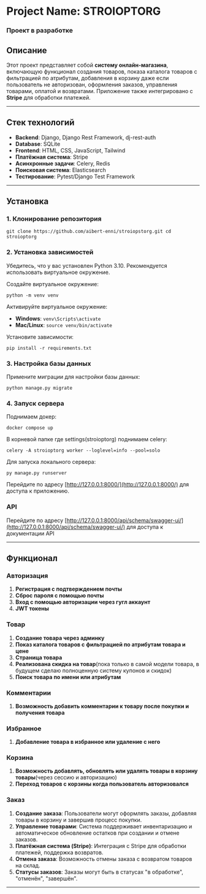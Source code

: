 # Project Name: **STROIOPTORG**

### Проект в разработке

## Описание

Этот проект представляет собой **систему онлайн-магазина**, включающую функционал создания товаров, показа каталога товаров с фильтрацией по атрибутам, добавления в корзину даже если пользователь не авторизован, оформления заказов, управления товарами, оплатой и возвратами. Приложение также интегрировано с **Stripe** для обработки платежей.

---
## Стек технологий

- **Backend**: Django, Django Rest Framework, dj-rest-auth
- **Database**: SQLite
- **Frontend**: HTML, CSS, JavaScript, Tailwind
- **Платёжная система**: Stripe
- **Асинхронные задачи**: Celery, Redis
- **Поисковая система**: Elasticsearch
- **Тестирование**: Pytest/Django Test Framework

---
## Установка

### 1. Клонирование репозитория
```shell
git clone https://github.com/aibert-enni/stroiopstorg.git cd stroioptorg
```
### 2. Установка зависимостей

Убедитесь, что у вас установлен Python 3.10. Рекомендуется использовать виртуальное окружение.

Создайте виртуальное окружение:
```shell
python -m venv venv
```

Активируйте виртуальное окружение:

- **Windows**: `venv\Scripts\activate`
- **Mac/Linux**: `source venv/bin/activate`

Установите зависимости:
```shell
pip install -r requirements.txt
```
### 3. Настройка базы данных

Примените миграции для настройки базы данных:
```shell
python manage.py migrate
```

### 4. Запуск сервера
Поднимаем докер:
```shell
docker compose up
```

В корневой папке где settings(stroioptorg) поднимаем celery:
```shell
celery -A stroioptorg worker --loglevel=info --pool=solo
```

Для запуска локального сервера:
```shell
py manage.py runserver
```


Перейдите по адресу [http://127.0.0.1:8000/](http://127.0.0.1:8000/) для доступа к приложению.

### API
Перейдите по адресу [http://127.0.0.1:8000/api/schema/swagger-ui/](http://127.0.0.1:8000/api/schema/swagger-ui/) для доступа к документации API

---

## Функционал
### Авторизация
1. **Регистрация с подтверждением почты**
2. **Сброс пароля с помощью почты**
3. **Вход с помощью авторизации через гугл аккаунт**
4. **JWT токены**
### Товар
1. **Создание товара через админку**
2. **Показ каталога товаров с фильтрацией по атрибутам товара и цене**
3. **Страница товара**
4. **Реализована скидка на товар**(пока только в самой модели товара, в будущем сделаю полноценную систему купонов и скидок)
5. **Поиск товара по имени или атрибутам**
### Комментарии
1. **Возможность добавить комментарии к товару после покупки и получения товара**
### Избранное
1. **Добавление товара в избранное или удаление с него**
### Корзина
1. **Возможность добавлять, обновлять или удалять товары в корзину товары**(через сессию и авторизацию)
2. **Переход товаров с корзины когда пользователь авторизовался**
### Заказ
1. **Создание заказа**: Пользователи могут оформлять заказы, добавляя товары в корзину и завершив процесс покупки.
2. **Управление товарами**: Система поддерживает инвентаризацию и автоматическое обновление остатков при создании и отмене заказов.
3. **Платёжная система (Stripe)**: Интеграция с Stripe для обработки платежей, поддержка возвратов.
4. **Отмена заказа**: Возможность отмены заказа с возвратом товаров на склад.
5. **Статусы заказов**: Заказы могут быть в статусах "в обработке", "отменён", "завершён".
---

